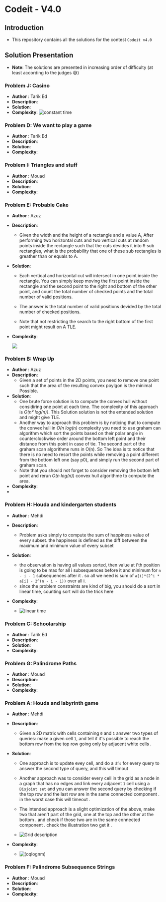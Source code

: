# Codeit - V4.0

## Introduction

- This repository contains all the solutions for the contest `Codeit v4.0`

## Solution Presentation

- **Note**: The solutions are presented in increasing order of difficulty (at least according to the judges 😅)

### Problem J:  Casino

- **Author** : Tarik Ed
- **Description**:
- **Solution**:
- **Complexity**:
![constant time](etc/o1.png)

### Problem D: We want to play a game
- **Author** : Tarik Ed
- **Description**:
- **Solution**:
- **Complexity**:
### Problem I: Triangles and stuff
- **Author** : Mouad
- **Description**:
- **Solution**:
- **Complexity**:

### Problem E: Probable Cake

- **Author** : Azuz
- **Description**:
  - Given the width and the height of a rectangle and a value A, After performing two horizontal cuts and two vertical cuts at random points inside the rectangle such that the cuts devides it into 9 sub rectangles, what is the probability that one of these sub rectangles is greather than or equals to A.
- **Solution**:
   - Each vertical and horizontal cut will intersect in one point inside the rectangle. You can simply keep moving the first point inside the rectangle and the second point to the right and bottom of the other point, and count the total number of checked points and the total number of valid positions.

   - The answer is the total number of valid positions devided by the total number of checked positions.

  -  Note that not restricting the search to the right bottom of the first point might result on A TLE.
- **Complexity**:

  ![](etc/on4.png)

### Problem B: Wrap Up
- **Author** : Azuz
- **Description**:
  - Given a set of points in the 2D points, you need to remove one point such that the area of the resulting convex poylgon is the minimal Possible. 
- **Solution**:
  - One brute force solution is to compute the convex hull without considiring one point at each time. The complexity of this approach is _O(n² log(n))_. This Solution solution is not the entended solution and might give TLE.
  - Another way to approach this problem is by noticing that to compute the convex hull in _O(n log(n)_ complexity you need to use graham can algorithm which sort the points based on their polar angle in counterclockwise order around the bottom left point and their distance from this point in case of tie. The second part of the graham scan algorithme runs in O(n). So The idea is to notice that there is no need to resort the points while removing a point different from the bottom left one (say p0), and simply run the second part of graham scan. 
  - Note that you should not forget to consider removing the bottom left point and rerun _O(n log(n))_ convex hull algorithme to compute the area.
- **Complexity**:
-
### Problem H: Houda and kindergarten students
- **Author** : Mehdi
- **Description**:
    - Problem asks simply to compute the sum of happiness value of every subset. the happiness is defined as the diff between
    the maximum and minimum value of every subset
- **Solution**:
  - the observation is having all values sorted, then value at i'th position is going to be max for all i subsequences before it and minimum for `n - i - 1`  subsequences after it . so all we need is sum of `a[i]*(2^i * a[i] - 2^(n - i - 1))` over all i.
  - since the problem constraints are kind of big, you should do a sort in linear time, counting sort will do the trick here

- **Complexity**:

  - ![linear time](etc/on.png)

### Problem C: Schoolarship

- **Author** : Tarik Ed
- **Description**:
- **Solution**:
- **Complexity**:

### Problem G: Palindrome Paths

- **Author** : Mouad
- **Description**:
- **Solution**:
- **Complexity**:

### Problem A: Houda and labyrinth game

- **Author** : Mehdi
- **Description**:
  - Given a 2D matrix with cells containing `0` and `1` answer two types of queries: make a given cell `1`, and tell if
    it's possible to reach the bottom row from the top row going only by adjacent white cells .

- **Solution**:
  - One approach is to update evey cell, and do a `dfs` for every query to answer the second type of query, and this will timout
  - Another approach was to consider every cell in the grid as a node in a graph that has no edges and link every adjacent
    `1` cell using a `Disjoint set` and you can answer the second query by checking if the top row and the last row are in the
    same connected component . in the worst case this will timeout .
  - The intended approach is a slight optimization of the above, make two that aren't part of the grid, one at the top and the other at the bottom . and check if those two are in the same connected component . check the illustration two get it .


  - ![Grid description](etc/grid.png)

- **Complexity**:
    - ![(oqlognm)](etc/oqlognm.png)

### Problem F: Palindrome Subsequence Strings

- **Author** : Mouad
- **Description**:
- **Solution**:
- **Complexity**:



